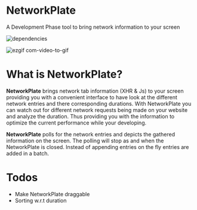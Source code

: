 # NetworkPlate
A Development Phase tool to bring network information to your screen

![dependencies](https://david-dm.org/kpulkit29/NetworkPlate.svg)

![ezgif com-video-to-gif](https://user-images.githubusercontent.com/20151526/67163415-2730ee80-f38c-11e9-99cd-fe6eb1e00599.gif)

# What is NetworkPlate?
**NetworkPlate** brings network tab information (XHR & Js) to your screen providing you with a convenient interface to have look at the different network entries and there corresponding durations. With NetworkPlate you can watch out for different network requests being made on your website and analyze the duration. Thus providing you with the information to optimize the current performance while your developing.

**NetworkPlate** polls for the network entries and depicts the gathered information on the screen. The polling will stop as and when the NetworkPlate is closed. Instead of appending entries on the fly entries are added in a batch.

# Todos
  - Make NetworkPlate draggable
  - Sorting w.r.t duration

